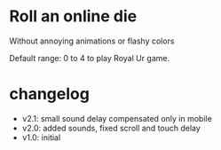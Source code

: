 # Roll an online die


Without annoying animations or flashy colors

Default range: 0 to 4 to play Royal Ur game.


# changelog

- v2.1: small sound delay compensated only in mobile
- v2.0: added sounds, fixed scroll and touch delay
- v1.0: initial